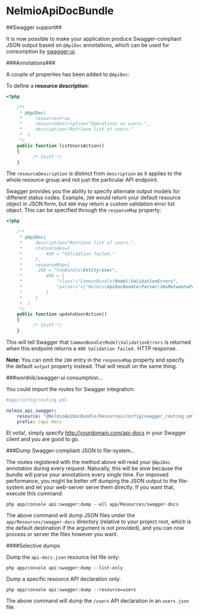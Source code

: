 NelmioApiDocBundle
===================

##Swagger support##

It is now possible to make your application produce Swagger-compliant JSON output based on `@ApiDoc` annotations, which can be used for consumption by [swagger-ui](https://github.com/wordnik/swagger-ui).

###Annotations###

A couple of properties has been added to `@ApiDoc`:

To define a __resource description__:

```php
<?php

	/**
     * @ApiDoc(
     *     resource=true,
     *     resourceDescription="Operations on users.",
     *     description="Retrieve list of users."
     *  )
     */
	public function listUsersAction()
    {
          /* Stuff */
    }

```

The `resourceDescription` is distinct from `description` as it applies to the whole resource group and not just the particular API endpoint.

Swagger provides you the ability to specify alternate output models for different status codes. Example, `200` would return your default resource object in JSON form, but `400` may return a custom validation error list object. This can be specified through the `responseMap` property:

```php
<?php

	/**
     * @ApiDoc(
     *     description="Retrieve list of users.",
     *     statusCodes={
     *         400 = "Validation failed."
     *     },
     *     responseMap={
     *     	200 = "FooBundle\Entity\User",
     *         400 = {
     *             "class"="CommonBundle\Model\ValidationErrors",
     *             "parsers"={"Nelmio\ApiDocBundle\Parser\JmsMetadataParser"}
     *         }
     *     }
     *  )
     */
	public function updateUserAction()
    {
          /* Stuff */
    }

```

This will tell Swagger that `CommonBundle\Model\ValidationErrors` is returned when this endpoint returns a `400 Validation failed.` HTTP response.

__Note:__ You can omit the `200` entry in the `responseMap` property and specify the default `output` property instead. That will result on the same thing.

###wordnik/swagger-ui consumption...

You could import the routes for Swagger integration:

```yml
#app/config/routing.yml

nelmio_api_swagger:
    resource: "@NelmioApiDocBundle/Resources/config/swagger_routing.yml"
    prefix: /api-docs
```

Et voila!, simply specify http://yourdomain.com/api-docs in your Swagger client and you are good to go.

###Dump Swagger-compliant JSON to file-system...

The routes registered with the method above will read your `@ApiDoc` annotation during every request. Naturally, this will be slow because the bundle will parse your annotations every single time. For improved performance, you might be better off dumping the JSON output to the file-system and let your web-server serve them directly. If you want that, execute this command:

```
php app/console api:swagger:dump --all app/Resources/swagger-docs
```

The above command will dump JSON files under the `app/Resources/swagger-docs` directory (relative to your project root, which is the default destination if the argument is not provided), and you can now process or server the files however you want.

####Selective dumps

Dump the `api-docs.json` resource list file only:
```
php app/console api:swagger:dump --list-only
```

Dump a specific resource API declaration only:
```
php app/console api:swagger:dump --resource=users
```
The above command will dump the `/users` API declaration in an `users.json` file.
